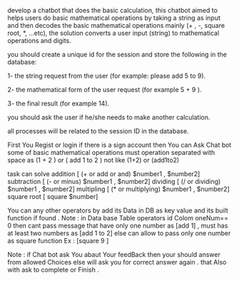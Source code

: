 develop a chatbot that does the basic calculation, this chatbot aimed to helps users do basic mathematical operations by taking a string as input and then decodes the basic mathematical operations mainly (+ , -, square root, *, ...etc), the solution converts a user input (string) to mathematical operations and digits. 

you should create a unique id for the session and store the following in the database:  

1- the string request from the user (for example: please add 5 to 9). 

2- the mathematical form of the user request (for example 5 + 9 ). 

3- the final result (for example 14). 

 

you should ask the user if he/she needs to make another calculation. 

all processes will be related to the session ID in the database. 



First You Regist or login if there is a sign account 
then You can Ask Chat bot some of basic mathematical operations 
must operation separated with space as  (1 + 2 )  or ( add 1 to 2 )  not like  (1+2) or (add1to2)

task can solve 
addition [ (+ or add or and)  $number1 , $number2]
subtraction [ (- or minus)  $number1 , $number2]
dividing [ (/ or dividing)  $number1 , $number2]
multipling [ (* or multiplying)  $number1 , $number2]
square root [ square  $number]


You can any other operators by add its Data in DB as
key value and its built function if found . 
Note : in Data base Table operators id Colom oneNum== 0 then cant pass message that have only one number as [add 1]  ,
must has at least two numbers as [add 1 to 2]
else can allow to pass only one number as square function Ex : [square 9 ]


Note : 
if Chat bot ask You abaut Your feedBack then your should answer from allowed Choices else  will ask you for correct answer again .
that Also with  ask to complete or Finish  .
